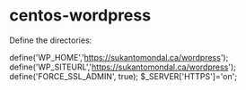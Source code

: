 # centos-wordpress

Define the directories:


define('WP_HOME','https://sukantomondal.ca/wordpress');
define('WP_SITEURL','https://sukantomondal.ca/wordpress');
define('FORCE_SSL_ADMIN', true);
$_SERVER['HTTPS']='on';
